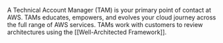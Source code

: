 A Technical Account Manager (TAM) is your primary point of contact at AWS. TAMs educates, empowers, and evolves your cloud journey across the full range of AWS services. TAMs work with customers to review architectures using the [[Well-Architected Framework]].